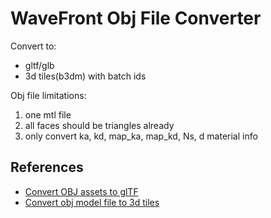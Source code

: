 # WaveFront Obj File Converter

Convert to:

- gltf/glb
- 3d tiles(b3dm) with batch ids

Obj file limitations:

1. one mtl file
2. all faces should be triangles already
3. only convert ka, kd, map_ka, map_kd, Ns, d material info

## References

- [Convert OBJ assets to glTF](https://github.com/AnalyticalGraphicsInc/obj2gltf/)
- [Convert obj model file to 3d tiles](https://github.com/PrincessGod/objTo3d-tiles)